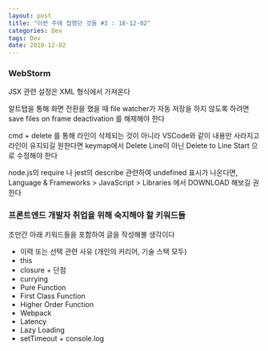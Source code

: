 ```yaml
---
layout: post
title: "이번 주에 접했던 것들 #3 : 18-12-02"
categories: Dev
tags: Dev
date: 2018-12-02
---
```


### WebStorm

JSX 관련 설정은 XML 형식에서 가져온다

알트탭을 통해 화면 전환을 했을 때 file watcher가 자동 저장을 하지 않도록 하려면 save files on frame deactivation 를 해제해야 한다

cmd + delete 를 통해 라인이 삭제되는 것이 아니라 VSCode와 같이 내용만 사라지고 라인이 유지되길 원한다면 keymap에서 Delete Line이 아닌 Delete to Line Start 으로 수정해야 한다

node.js의 require 나 jest의 describe 관련하여 undefined 표시가 나온다면, Language & Frameworks > JavaScript > Libraries 에서 DOWNLOAD 해보길 권한다

### 프론트엔드 개발자 취업을 위해 숙지해야 할 키워드들

조만간 아래 키워드들을 포함하여 글을 작성해볼 생각이다

- 이력 또는 선택 관련 사유 (개인의 커리어, 기술 스택 모두)
- this
- closure + 단점
- currying
- Pure Function
- First Class Function
- Higher Order Function
- Webpack
- Latency
- Lazy Loading
- setTimeout + console.log